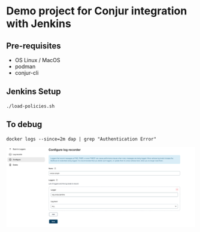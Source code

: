 # Demo project for Conjur integration with Jenkins

## Pre-requisites
- OS Linux / MacOS
- podman
- conjur-cli
## Jenkins Setup
```shell
./load-policies.sh
```

## To debug
```shell
docker logs --since=2m dap | grep "Authentication Error"
```
![img.png](img.png)